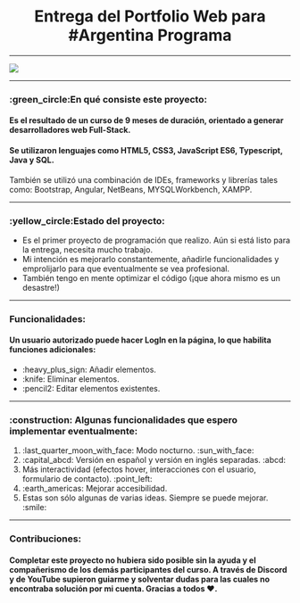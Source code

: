 <h1 align="center">Entrega del Portfolio Web para #Argentina Programa</h1>

<hr>

<img src="https://portfolio-rv.web.app/assets/codebanner.jpg">

<hr>

<h3>:green_circle:En qué consiste este proyecto:</h3>
<h4>Es el resultado de un curso de 9 meses de duración, orientado a generar desarrolladores web Full-Stack.</h4>
<h4>Se utilizaron lenguajes como HTML5, CSS3, JavaScript ES6, Typescript, Java y SQL. </h4>
También se utilizó una combinación de IDEs, frameworks y librerías tales como: Bootstrap, Angular, NetBeans, MYSQLWorkbench, XAMPP.
</h4>

<hr>

<h3>:yellow_circle:Estado del proyecto:</h3>
<ul>
<li>Es el primer proyecto de programación que realizo. Aún si está listo para la entrega, necesita mucho trabajo.</li>
<li>Mi intención es mejorarlo constantemente, añadirle funcionalidades y emprolijarlo para que eventualmente se vea profesional.</li>
<li>También tengo en mente optimizar el código (¡que ahora mismo es un desastre!)</li>
</ul>

<hr>

<h3>Funcionalidades:</h3>
<h4>Un usuario autorizado puede hacer LogIn en la página, lo que habilita funciones adicionales:</h4>
<ul>
<li>:heavy_plus_sign: Añadir elementos. </li>
<li>:knife: Eliminar elementos. </li>
<li>:pencil2: Editar elementos existentes. </li>
</ul>

<hr>

<h3>:construction: Algunas funcionalidades que espero implementar eventualmente:</h3>
<ol>
<li>:last_quarter_moon_with_face: Modo nocturno. :sun_with_face:</li>
<li>:capital_abcd: Versión en español y versión en inglés separadas. :abcd:</li>
<li>Más interactividad (efectos hover, interacciones con el usuario, formulario de contacto). :point_left:</li>
<li>:earth_americas: Mejorar accesibilidad.</li>
<li>Estas son sólo algunas de varias ideas. Siempre se puede mejorar. :smile:</li>
</ol>

<hr>

<h3>Contribuciones:</h3>
<h4>Completar este proyecto no hubiera sido posible sin la ayuda y el compañerismo de los demás participantes del curso. A través de Discord y de YouTube supieron guiarme y solventar dudas para las cuales no encontraba solución por mi cuenta. Gracias a todos ♥️.</h4>
